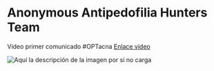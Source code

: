 




# Anonymous Antipedofilia Hunters Team

Video primer comunicado #OPTacna [Enlace video](https://youtu.be/aDACorIaxNw)



![Aquí la descripción de la imagen por si no carga](https://yt3.ggpht.com/ytc/AAUvwnj-XLTg9SKRVZ57Nrx-hnbuLJV6nj5BmBXoBwjgnw=s900-c-k-c0x00ffffff-no-rj)
